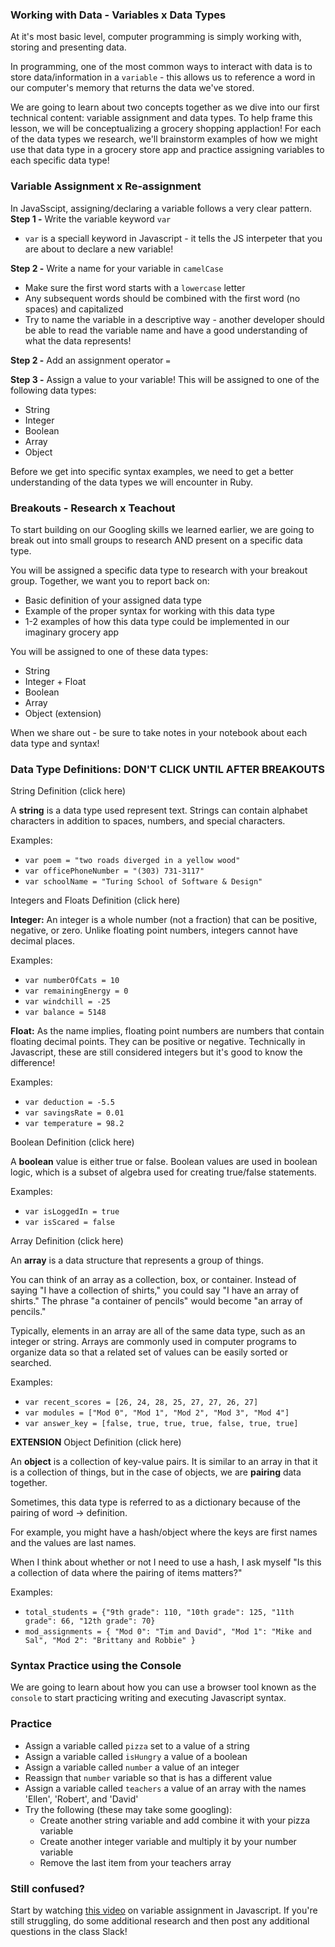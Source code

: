 ### Working with Data - Variables x Data Types
At it's most basic level, computer programming is simply working with, storing and presenting data. 

In programming, one of the most common ways to interact with data is to store data/information in a `variable` - this allows us to reference a word in our computer's memory that returns the data we've stored.

We are going to learn about two concepts together as we dive into our first technical content: variable assignment and data types. To help frame this lesson, we will be conceptualizing a grocery shopping applaction! For each of the data types we research, we'll brainstorm examples of how we might use that data type in a grocery store app and practice assigning variables to each specific data type!

### Variable Assignment x Re-assignment
In JavaSscipt, assigning/declaring a variable follows a very clear pattern.
**Step 1 -** Write the variable keyword `var`
- `var` is a speciall keyword in Javascript - it tells the JS interpeter that you are about to declare a new variable!

**Step 2 -** Write a name for your variable in `camelCase`
- Make sure the first word starts with a `lowercase` letter
- Any subsequent words should be combined with the first word (no spaces) and capitalized
- Try to name the variable in a descriptive way - another developer should be able to read the variable name and have a good understanding of what the data represents!

**Step 2 -** Add an assignment operator `=`

**Step 3 -** Assign a value to your variable! This will be assigned to one of the following data types:
- String
- Integer
- Boolean
- Array
- Object

Before we get into specific syntax examples, we need to get a better understanding of the data types we will encounter in Ruby.

### Breakouts - Research x Teachout
To start building on our Googling skills we learned earlier, we are going to break out into small groups to research AND present on a specific data type.

You will be assigned a specific data type to research with your breakout group. Together, we want you to report back on:
- Basic definition of your assigned data type
- Example of the proper syntax for working with this data type
- 1-2 examples of how this data type could be implemented in our imaginary grocery app

You will be assigned to one of these data types:
- String
- Integer + Float
- Boolean
- Array
- Object (extension)

When we share out - be sure to take notes in your notebook about each data type and syntax!


<div class="try-it">
<h3>Data Type Definitions: DON'T CLICK UNTIL AFTER BREAKOUTS</h3>
  <div>
    <p class="toggle-show">
      String Definition (click here)
    </p>
    <div class="toggle-content hidden">  
      <p>A <strong><span class="vocab">string</span></strong> is a data type used represent text. Strings can contain alphabet characters in addition to spaces, numbers, and special characters.</p>
      <p>Examples:</p>
      <ul>
        <li><code>var poem = "two roads diverged in a yellow wood"</code></li>
        <li><code>var officePhoneNumber = "(303) 731-3117"</code></li>
        <li><code>var schoolName = "Turing School of Software & Design"</code></li>
      </ul>
    </div>
  </div>
  <p class="toggle-show">
    Integers and Floats Definition (click here)
  </p>
  <div>
    <div class="toggle-content hidden">
      <p><strong><span class="vocab">Integer</span>:</strong> An integer is a whole number (not a fraction) that can be positive, negative, or zero. Unlike floating point numbers, integers cannot have decimal places.</p>
      <p>Examples:</p>
      <ul>
        <li><code>var numberOfCats = 10</code></li>
        <li><code>var remainingEnergy = 0</code></li>
        <li><code>var windchill = -25</code></li>
        <li><code>var balance = 5148</code></li>
      </ul>
      <p><strong><span class="vocab">Float</span>:</strong> As the name implies, floating point numbers are numbers that contain floating decimal points. They can be positive or negative. Technically in Javascript, these are still considered integers but it's good to know the difference!</p>
      <p>Examples:</p>
      <ul>
        <li><code>var deduction = -5.5</code></li>
        <li><code>var savingsRate = 0.01</code></li>
        <li><code>var temperature = 98.2</code></li>
      </ul>
    </div>
  </div>
  <div>
    <p class="toggle-show">
      Boolean Definition (click here)
    </p>
    <div class="toggle-content hidden">
      <p>A <strong><span class="vocab">boolean</span></strong> value is either true or false. Boolean values are used in boolean logic, which is a subset of algebra used for creating true/false statements.</p>
      <p>Examples:</p>
      <ul>
        <li><code>var isLoggedIn = true</code></li>
        <li><code>var isScared = false</code></li>
      </ul>
    </div>
  </div>
  <div>
    <p class="toggle-show">
      Array Definition (click here)
    </p>
    <div class="toggle-content hidden">
      <p>An <strong><span class="vocab">array</span></strong> is a data structure that represents a group of things.</p>
      <p>You can think of an array as a collection, box, or container. Instead of saying "I have a collection of shirts," you could say "I have an array of shirts." The phrase "a container of pencils" would become "an array of pencils."</p>
      <p>Typically, elements in an array are all of the same data type, such as an integer or string. Arrays are commonly used in computer programs to organize data so that a related set of values can be easily sorted or searched.</p>
      <p>Examples:</p>
      <ul>
        <li><code>var recent_scores = [26, 24, 28, 25, 27, 27, 26, 27]</code></li>
        <li><code>var modules = ["Mod 0", "Mod 1", "Mod 2", "Mod 3", "Mod 4"]</code></li>
        <li><code>var answer_key = [false, true, true, true, false, true, true]</code></li>
      </ul>
    </div>
  </div>
  <div>
    <p class="toggle-show">
      <strong>EXTENSION</strong> Object Definition (click here)
    </p>
    <div class="toggle-content hidden">
      <p>An <strong><span class="vocab">object</span></strong> is a collection of key-value pairs. It is similar to an array in that it is a collection of things, but in the case of objects, we are <strong>pairing</strong> data together.</p>
      <p>Sometimes, this data type is referred to as a dictionary because of the pairing of word -> definition.</p>
      <p>For example, you might have a hash/object where the keys are first names and the values are last names.</p>
      <p>When I think about whether or not I need to use a hash, I ask myself "Is this a collection of data where the pairing of items matters?"</p>
      <p>Examples:</p>
      <ul>
        <li><code>total_students = {"9th grade": 110, "10th grade": 125, "11th grade": 66, "12th grade": 70}</code></li>
        <li><code>mod_assignments = { "Mod 0": "Tim and David", "Mod 1": "Mike and Sal", "Mod 2": "Brittany and Robbie" }</code></li>
      </ul>
    </div>
  </div>
</div>

### Syntax Practice using the Console
We are going to learn about how you can use a browser tool known as the `console` to start practicing writing and executing Javascript syntax.

### Practice
* Assign a variable called `pizza` set to a value of a string
* Assign a variable called `isHungry` a value of a boolean
* Assign a variable called `number` a value of an integer
* Reassign that `number` variable so that is has a different value
* Assign a variable called `teachers` a value of an array with the names 'Ellen', 'Robert', and 'David'
* Try the following (these may take some googling):
  * Create another string variable and add combine it with your pizza variable
  * Create another integer variable and multiply it by your number variable
  * Remove the last item from your teachers array

### Still confused?
Start by watching [this video](https://www.youtube.com/watch?v=sIGNox7OGD0&list=PL1Y67f0xPzdMFq2S1bK7E7veT_BbK-zjt&index=4) on variable assignment in Javascript. If you're still struggling, do some additional research and then post any additional questions in the class Slack!